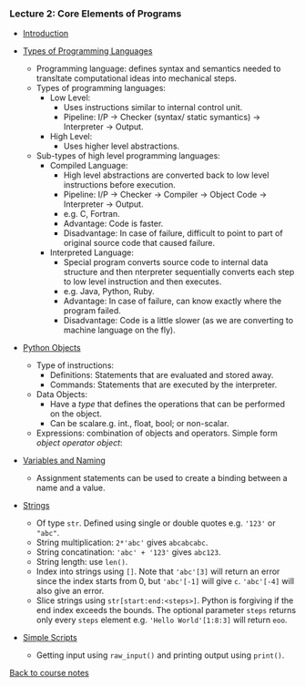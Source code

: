 ### Lecture 2: Core Elements of Programs

* [Introduction](https://www.youtube.com/watch?v=9rVsdCMxeiA)

* [Types of Programming Languages](https://www.youtube.com/watch?v=BvooIjkNJ24)
  * Programming language: defines syntax and semantics needed to transltate computational ideas into mechanical steps.
  * Types of programming languages:
    * Low Level: 
      * Uses instructions similar to internal control unit.
      * Pipeline: I/P -> Checker (syntax/ static symantics) -> Interpreter -> Output.
    * High Level:
      * Uses higher level abstractions.
  * Sub-types of high level programming languages:
    * Compiled Language: 
      * High level abstractions are converted back to low level instructions before execution.
      * Pipeline: I/P -> Checker -> Compiler -> Object Code -> Interpreter -> Output.
      * e.g. C, Fortran.
      * Advantage: Code is faster.
      * Disadvantage: In case of failure, difficult to point to part of original source code that caused failure.
    * Interpreted Language:
      * Special program converts source code to internal data structure and then nterpreter sequentially converts each step to low level instruction and then executes.
      * e.g. Java, Python, Ruby.
      * Advantage: In case of failure, can know exactly where the program failed.
      * Disadvantage: Code is a little slower (as we are converting to machine language on the fly).

* [Python Objects](https://www.youtube.com/watch?v=Ejy6ILfh_hk)
  * Type of instructions:
    * Definitions: Statements that are evaluated and stored away.
    * Commands: Statements that are executed by the interpreter.
  * Data Objects:
    * Have a _type_ that defines the operations that can be performed on the object.
    * Can be scalare.g. int., float, bool; or non-scalar.
   * Expressions: combination of objects and operators. Simple form _object_ _operator_ _object_:

* [Variables and Naming](https://www.youtube.com/watch?v=hXyXRmJA8RU)
  * Assignment statements can be used to create a binding between a name and a value.

* [Strings](https://www.youtube.com/watch?v=oJa01jCfTCU)
  * Of type `str`. Defined using single or double quotes e.g. `'123'` or `"abc"`.
  * String multiplication: `2*'abc'` gives `abcabcabc`.
  * String concatination: `'abc' + '123'` gives `abc123`.
  * String length: use `len()`.
  * Index into strings using `[]`. Note that `'abc'[3]` will return an error since the index starts from 0, but `'abc'[-1]` will give `c`. `'abc'[-4]` will also give an error.
  * Slice strings using `str[start:end:<steps>]`. Python is forgiving if the end index exceeds the bounds. The optional parameter `steps` returns only every `steps` element e.g. `'Hello World'[1:8:3]` will return `eoo`.

* [Simple Scripts](https://www.youtube.com/watch?v=7-mC6P2B6Ac)
  * Getting input using `raw_input()` and printing output using `print()`.

[Back to course notes](../Course_Notes.md)
